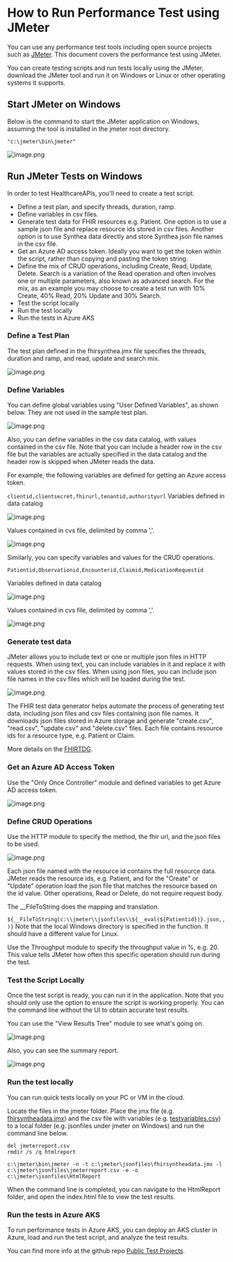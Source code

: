 # How to Run Performance Test using JMeter

You can use any performance test tools including open source projects such as [JMeter](https://jmeter.apache.org/). This document covers the performance test using JMeter.

You can create testing scripts and run tests locally using the JMeter, download the JMeter tool and run it on Windows or Linux or other operating systems it supports.

## Start JMeter on Windows

Below is the command to start the JMeter application on Windows, assuming the tool is installed in the jmeter root directory.

`
"c:\jmeter\bin\jmeter"
`

![image.png](images/jmeter/jmeter.png)

## Run JMeter Tests on Windows

In order to test HealthcareAPIs, you'll need to create a test script.

- Define a test plan, and specify threads, duration, ramp.
- Define variables in csv files.
- Generate test data for FHIR resources e.g. Patient. One option is to use a sample json file and replace resource ids stored in csv files. Another option is to use Synthea data directly and store Synthea json file names in the csv file.
- Get an Azure AD access token. Ideally you want to get the token within the script, rather than copying and pasting the token string. 
- Define the mix of CRUD operations, including Create, Read, Update, Delete. Search is a variation of the Read operation and often involves one or multiple parameters, also known as advanced search. For the mix, as an example you may choose to create a test run with 10% Create, 40% Read, 20% Update and 30% Search.
- Test the script locally
- Run the test locally
- Run the tests in Azure AKS

### Define a Test Plan

The test plan defined in the fhirsynthea.jmx file specifies the threads, duration and ramp, and read, update and search mix.

![image.png](images/jmeter/jmeter-test-plan.png)

### Define Variables

You can define global variables using "User Defined Variables", as shown below. They are not used in the sample test plan.

![image.png](images/jmeter/jmeter-user-defined-variables.png)

Also, you can define variables in the csv data catalog, with values contained in the csv file. Note that you can include a header row in the csv file but the variables are actually specified in the data catalog and the header row is skipped when JMeter reads the data.  

For example, the following variables are defined for getting an Azure access token.

`
clientid,clientsecret,fhirurl,tenantid,authorityurl
`
Variables defined in data catalog

![image.png](images/jmeter/jmeter-aad-token-variables.png)

Values contained in cvs file, delimited by comma ','.

![image.png](images/jmeter/jmeter-values-csv.png)

Similarly, you can specify variables and values for the CRUD operations.

`
Patientid,Observationid,Encounterid,Claimid,MedicationRequestid
`

Variables defined in data catalog

![image.png](images/jmeter/jmeter-variables-create.png)

Values contained in cvs file, delimited by comma ','.

![image.png](images/jmeter/jmeter-values-create.png)


 ### Generate test data 

JMeter allows you to include text or one or multiple json files in HTTP requests. When using text, you can include variables in it and replace it with values stored in the csv files. When using json files, you can include json file names in the csv files which will be loaded during the test.

![image.png](images/jmeter/jmeter-data-options.png)

The FHIR test data generator helps automate the process of generating test data, including json files and csv files containing json file names. It downloads json files stored in Azure storage and generate "create.csv", "read.csv", "update.csv" and "delete.csv" files. Each file contains resource ids for a resource type, e.g. Patient or Claim.

More details on the [FHIRTDG](HowToUseFHIRTDG.md).

### Get an Azure AD Access Token

Use the "Only Once Controller" module and defined variables to get Azure AD access token.

![image.png](images/jmeter/jmeter-aad-token.png)

### Define CRUD Operations

Use the HTTP module to specify the method, the fhir url, and the json files to be used. 

![image.png](images/jmeter/jmeter-http-update.png)

Each json file named with the resource id contains the full resource data. JMeter reads the resource ids, e.g. Patient, and for the "Create" or "Update" operation load the json file that matches the resource based on the id value. Other operations, Read or Delete, do not require request body.

The __FileToString does the mapping and translation. 

`
${__FileToString(c:\\jmeter\\jsonfiles\\${__eval(${Patientid})}.json,,)}
`
Note that the local Windows directory is specified in the function. It should have a different value for Linux.

Use the Throughput module to specify the throughput value in %, e.g. 20. This value tells JMeter how often this specific operation should run during the test.

### Test the Script Locally

Once the test script is ready, you can run it in the application. Note that you should only use the option to ensure the script is working properly. You can the command line without the UI to obtain accurate test results.

You can use the "View Results Tree" module to see what's going on.

![image.png](images/jmeter/jmeter-view-results.png)

Also, you can see the summary report.

![image.png](images/jmeter/jmeter-summary-report.png)

### Run the test locally

You can run quick tests locally on your PC or VM in the cloud. 

Locate the files in the jmeter folder.
Place the jmx file (e.g. [fhirsyntheadata.jmx](/docs/jmeter/fhirsyntheadata.jmx)) and the csv file with variables (e.g. [testvariables.csv](/docs/jmeter/testvariables.csv)) to a local folder (e.g. jsonfiles under jmeter on Windows) and run the command line below.

```
del jmeterreport.csv
rmdir /s /q htmlreport

c:\jmeter\bin\jmeter -n -t c:\jmeter\jsonfiles\fhirsyntheadata.jmx -l  c:\jmeter\jsonfiles\jmeterreport.csv -e -o  c:\jmeter\jsonfiles\HtmlReport
```

When the command line is completed, you can navigate to the  HtmlReport folder, and open the index.html file to view the test results.

### Run the tests in Azure AKS
  
To run performance tests in Azure AKS, you can deploy an AKS cluster in Azure, load and run the test script, and analyze the test results.

You can find more info at the github repo [Public Test Projects](https://github.com/ShadowPic/PublicTestProjects).
